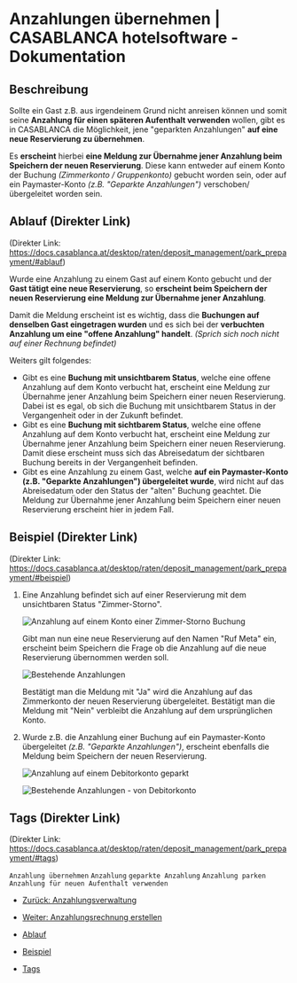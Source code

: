 # Anzahlungen übernehmen | CASABLANCA hotelsoftware - Dokumentation

## Beschreibung

Sollte ein Gast z.B. aus irgendeinem Grund nicht anreisen können und somit seine **Anzahlung für einen späteren Aufenthalt verwenden** wollen, gibt es in CASABLANCA die Möglichkeit, jene "geparkten Anzahlungen" **auf eine neue Reservierung zu übernehmen**.

Es **erscheint** hierbei **eine Meldung zur Übernahme jener Anzahlung beim Speichern der neuen Reservierung**. Diese kann entweder auf einem Konto der Buchung *(Zimmerkonto / Gruppenkonto)* gebucht worden sein, oder auf ein Paymaster-Konto *(z.B. "Geparkte Anzahlungen")* verschoben/übergeleitet worden sein.

## Ablauf (Direkter Link)
(Direkter Link: https://docs.casablanca.at/desktop/raten/deposit_management/park_prepayment/#ablauf)

Wurde eine Anzahlung zu einem Gast auf einem Konto gebucht und der **Gast tätigt eine neue Reservierung**, so **erscheint beim Speichern der neuen Reservierung eine Meldung zur Übernahme jener Anzahlung**.

Damit die Meldung erscheint ist es wichtig, dass die **Buchungen auf denselben Gast eingetragen wurden** und es sich bei der **verbuchten Anzahlung um eine "offene Anzahlung" handelt**. *(Sprich sich noch nicht auf einer Rechnung befindet)*

Weiters gilt folgendes:

* Gibt es eine **Buchung mit unsichtbarem Status**, welche eine offene Anzahlung auf dem Konto verbucht hat, erscheint eine Meldung zur Übernahme jener Anzahlung beim Speichern einer neuen Reservierung. Dabei ist es egal, ob sich die Buchung mit unsichtbarem Status in der Vergangenheit oder in der Zukunft befindet.
* Gibt es eine **Buchung mit sichtbarem Status**, welche eine offene Anzahlung auf dem Konto verbucht hat, erscheint eine Meldung zur Übernahme jener Anzahlung beim Speichern einer neuen Reservierung. Damit diese erscheint muss sich das Abreisedatum der sichtbaren Buchung bereits in der Vergangenheit befinden.
* Gibt es eine Anzahlung zu einem Gast, welche **auf ein Paymaster-Konto (z.B. "Geparkte Anzahlungen") übergeleitet wurde**, wird nicht auf das Abreisedatum oder den Status der "alten" Buchung geachtet. Die Meldung zur Übernahme jener Anzahlung beim Speichern einer neuen Reservierung erscheint hier in jedem Fall.

## Beispiel (Direkter Link)
(Direkter Link: https://docs.casablanca.at/desktop/raten/deposit_management/park_prepayment/#beispiel)

1. Eine Anzahlung befindet sich auf einer Reservierung mit dem unsichtbaren Status "Zimmer-Storno".  

   ![Anzahlung auf einem Konto einer Zimmer-Storno Buchung](https://docs.casablanca.at/assets/images/room_storno_deposit-4990193c65bd6f6f38c5882156c57761.png "Anzahlung auf einem Konto einer Zimmer-Storno Buchung")

   Gibt man nun eine neue Reservierung auf den Namen "Ruf Meta" ein, erscheint beim Speichern die Frage ob die Anzahlung auf die neue Reservierung übernommen werden soll.  

   ![Bestehende Anzahlungen](https://docs.casablanca.at/assets/images/existing_prepayments-2544260cf2cf71b7b25807562e0987f4.png "Bestehende Anzahlungen")

   Bestätigt man die Meldung mit "Ja" wird die Anzahlung auf das Zimmerkonto der neuen Reservierung übergeleitet. Bestätigt man die Meldung mit "Nein" verbleibt die Anzahlung auf dem ursprünglichen Konto.

2. Wurde z.B. die Anzahlung einer Buchung auf ein Paymaster-Konto übergeleitet *(z.B. "Geparkte Anzahlungen")*, erscheint ebenfalls die Meldung beim Speichern der neuen Reservierung.  

   ![Anzahlung auf einem Debitorkonto geparkt](https://docs.casablanca.at/assets/images/debitor_deposit-64fb48cf275fd7f06126dec2e4cf1e65.png "Anzahlung auf einem Debitorkonto geparkt")

   ![Bestehende Anzahlungen - von Debitorkonto](https://docs.casablanca.at/assets/images/existing_prepayments_debitor-af561a044171c4af1d07a5b71f76c22d.png "Bestehende Anzahlungen - von Debitorkonto")

## Tags (Direkter Link)
(Direkter Link: https://docs.casablanca.at/desktop/raten/deposit_management/park_prepayment/#tags)

`Anzahlung übernehmen` `Anzahlung` `geparkte Anzahlung` `Anzahlung parken` `Anzahlung für neuen Aufenthalt verwenden`

* [Zurück: Anzahlungsverwaltung](https://docs.casablanca.at/desktop/raten/deposit_management/)
* [Weiter: Anzahlungsrechnung erstellen](https://docs.casablanca.at/desktop/raten/deposit_management/prepayment_invoice)

* [Ablauf](https://docs.casablanca.at/desktop/raten/deposit_management/park_prepayment/#ablauf)
* [Beispiel](https://docs.casablanca.at/desktop/raten/deposit_management/park_prepayment/#beispiel)
* [Tags](https://docs.casablanca.at/desktop/raten/deposit_management/park_prepayment/#tags)